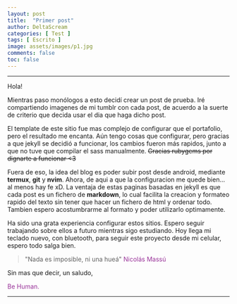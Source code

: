```yaml
---
layout: post
title:  "Primer post"
author: DeltaScream
categories: [ Test ]
tags: [ Escrito ]
image: assets/images/p1.jpg
comments: false
toc: false
---
```



---
<span class="spoiler">Hola!</span>

Mientras paso monólogos a esto decidí crear un post de prueba. Iré compartiendo imagenes de mi tumblr con cada post, de acuerdo a la suerte de criterio que decida usar el dia que haga dicho post.

El template de este sitio fue mas complejo de configurar que el portafolio, pero el resultado me encanta. Aún tengo cosas que configurar, pero gracias a que jekyll se decidió a funcionar, los cambios fueron más rapidos, junto a que no tuve que compilar el sass manualmente. ~~Gracias rubygems por dignarte a funcionar <3~~

Fuera de eso, la idea del blog es poder subir post desde android, mediante **termux**, **git** y **nvim**. Ahora, de aqui a que la configuracion me quede bien... al menos hay fe xD. La ventaja de estas paginas basadas en jekyll es que cada post es un fichero de **markdown**, lo cual facilita la creacion y formateo rapido del texto sin tener que hacer un fichero de html y ordenar todo. Tambien espero acostumbrarme al formato y poder utilizarlo optimamente.

Ha sido una grata experiencia configurar estos sitios. Espero seguir trabajando sobre ellos a futuro mientras sigo estudiando. Hoy llega mi teclado nuevo, con bluetooth, para seguir este proyecto desde mi celular, espero todo salga bien.

> "Nada es imposible, ni una hueá" <span style="color:#993399">Nicolás Massú</span>

Sin mas que decir, un saludo,

<span style="color:#993399">Be Human.</span>

---
